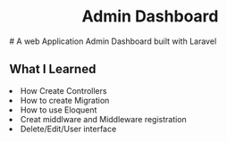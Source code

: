 <h1 align="center">Admin Dashboard</h1>
# A web Application Admin Dashboard built with Laravel 

## What I Learned
<li>How Create Controllers</li>
<li>How to create Migration</li>
<li>How to use Eloquent</li>
<li>Creat middlware and Middleware registration</li>
<li>Delete/Edit/User interface</li>


